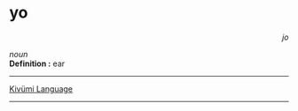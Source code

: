 
# yo

<div align="right"><i>jo</i></div>

*noun*  
**Definition :** ear  

---

[Kivümi Language](../README.md)

---
